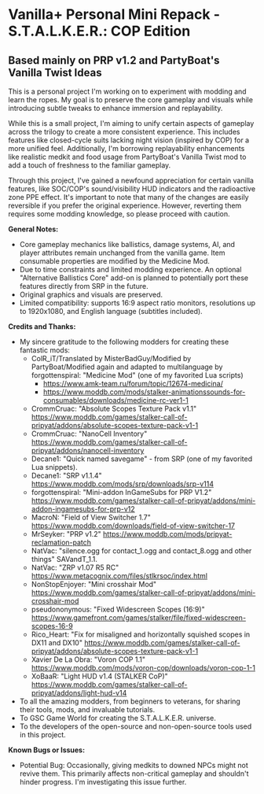 # Vanilla+ Personal Mini Repack - S.T.A.L.K.E.R.: COP Edition

## Based mainly on PRP v1.2 and PartyBoat's Vanilla Twist Ideas

This is a personal project I'm working on to experiment with modding and learn the ropes. My goal is to preserve the core gameplay and visuals while introducing subtle tweaks to enhance immersion and replayability.

While this is a small project, I'm aiming to unify certain aspects of gameplay across the trilogy to create a more consistent experience. This includes features like closed-cycle suits lacking night vision (inspired by COP) for a more unified feel. Additionally, I'm borrowing replayability enhancements like realistic medkit and food usage from PartyBoat's Vanilla Twist mod to add a touch of freshness to the familiar gameplay.

Through this project, I've gained a newfound appreciation for certain vanilla features, like SOC/COP's sound/visibility HUD indicators and the radioactive zone PPE effect. It's important to note that many of the changes are easily reversible if you prefer the original experience. However, reverting them requires some modding knowledge, so please proceed with caution.

**General Notes:**

- Core gameplay mechanics like ballistics, damage systems, AI, and player attributes remain unchanged from the vanilla game. Item consumable properties are modified by the Medicine Mod.
- Due to time constraints and limited modding experience. An optional "Alternative Ballistics Core" add-on is planned to potentially port these features directly from SRP in the future.
- Original graphics and visuals are preserved.
- Limited compatibility: supports 16:9 aspect ratio monitors, resolutions up to 1920x1080, and English language (subtitles included).

**Credits and Thanks:**

- My sincere gratitude to the following modders for creating these fantastic mods:
  - ColR_iT/Translated by MisterBadGuy/Modified by PartyBoat/Modified again and adapted to multilanguage by forgottenspiral: "Medicine Mod" (one of my favorited Lua scripts)
    - <https://www.amk-team.ru/forum/topic/12674-medicina/>
    - <https://www.moddb.com/mods/stalker-animationssounds-for-consumables/downloads/medicine-rc-ver1-1>
  - CrommCruac: "Absolute Scopes Texture Pack v1.1" <https://www.moddb.com/games/stalker-call-of-pripyat/addons/absolute-scopes-texture-pack-v1-1>
  - CrommCruac: "NanoCell Inventory" <https://www.moddb.com/games/stalker-call-of-pripyat/addons/nanocell-inventory>
  - Decane1: "Quick named savegame" - from SRP (one of my favorited Lua snippets).
  - Decane1: "SRP v1.1.4" <https://www.moddb.com/mods/srp/downloads/srp-v114>
  - forgottenspiral: "Mini-addon InGameSubs for PRP V1.2" <https://www.moddb.com/games/stalker-call-of-pripyat/addons/mini-addon-ingamesubs-for-prp-v12>
  - MacroN: "Field of View Switcher 1.7" <https://www.moddb.com/downloads/field-of-view-switcher-17>
  - MrSeyker: "PRP v1.2" <https://www.moddb.com/mods/pripyat-reclamation-patch>
  - NatVac: "silence.ogg for contact_1.ogg and contact_8.ogg and other things" SAVandT_1.1.
  - NatVac: "ZRP v1.07 R5 RC" <https://www.metacognix.com/files/stlkrsoc/index.html>
  - NonStopEnjoyer: "Mini crosshair Mod" <https://www.moddb.com/games/stalker-call-of-pripyat/addons/mini-crosshair-mod>
  - pseudononymous: "Fixed Widescreen Scopes (16:9)" <https://www.gamefront.com/games/stalker/file/fixed-widescreen-scopes-16-9>
  - Rico_Heart: "Fix for misaligned and horizontally squished scopes in DX11 and DX10" <https://www.moddb.com/games/stalker-call-of-pripyat/addons/absolute-scopes-texture-pack-v1-1>
  - Xavier De La Obra: "Voron COP 1.1" <https://www.moddb.com/mods/voron-cop/downloads/voron-cop-1-1>
  - XoBaaR: "Light HUD v1.4 (STALKER CoP)" <https://www.moddb.com/games/stalker-call-of-pripyat/addons/light-hud-v14>
- To all the amazing modders, from beginners to veterans, for sharing their tools, mods, and invaluable tutorials.
- To GSC Game World for creating the S.T.A.L.K.E.R. universe.
- To the developers of the open-source and non-open-source tools used in this project.

**Known Bugs or Issues:**

- Potential Bug: Occasionally, giving medkits to downed NPCs might not revive them. This primarily affects non-critical gameplay and shouldn't hinder progress. I'm investigating this issue further.
